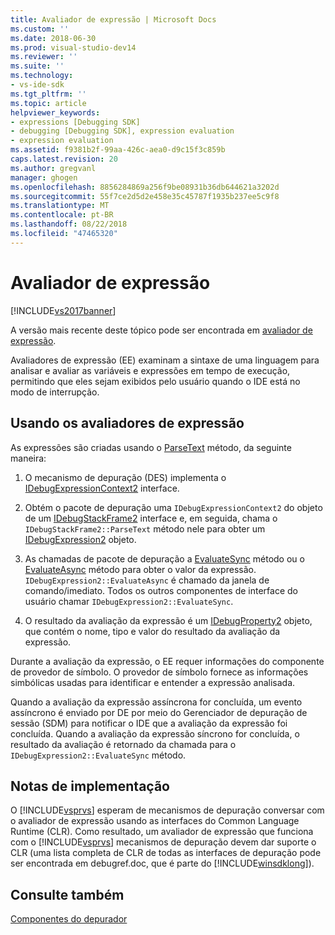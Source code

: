 ```yaml
---
title: Avaliador de expressão | Microsoft Docs
ms.custom: ''
ms.date: 2018-06-30
ms.prod: visual-studio-dev14
ms.reviewer: ''
ms.suite: ''
ms.technology:
- vs-ide-sdk
ms.tgt_pltfrm: ''
ms.topic: article
helpviewer_keywords:
- expressions [Debugging SDK]
- debugging [Debugging SDK], expression evaluation
- expression evaluation
ms.assetid: f9381b2f-99aa-426c-aea0-d9c15f3c859b
caps.latest.revision: 20
ms.author: gregvanl
manager: ghogen
ms.openlocfilehash: 8856284869a256f9be08931b36db644621a3202d
ms.sourcegitcommit: 55f7ce2d5d2e458e35c45787f1935b237ee5c9f8
ms.translationtype: MT
ms.contentlocale: pt-BR
ms.lasthandoff: 08/22/2018
ms.locfileid: "47465320"
---
```

# <a name="expression-evaluator"></a>Avaliador de expressão
[!INCLUDE[vs2017banner](../../includes/vs2017banner.md)]

A versão mais recente deste tópico pode ser encontrada em [avaliador de expressão](https://docs.microsoft.com/visualstudio/extensibility/debugger/expression-evaluator).  
  
Avaliadores de expressão (EE) examinam a sintaxe de uma linguagem para analisar e avaliar as variáveis e expressões em tempo de execução, permitindo que eles sejam exibidos pelo usuário quando o IDE está no modo de interrupção.  
  
## <a name="using-expression-evaluators"></a>Usando os avaliadores de expressão  
 As expressões são criadas usando o [ParseText](../../extensibility/debugger/reference/idebugexpressioncontext2-parsetext.md) método, da seguinte maneira:  
  
1.  O mecanismo de depuração (DES) implementa o [IDebugExpressionContext2](../../extensibility/debugger/reference/idebugexpressioncontext2.md) interface.  
  
2.  Obtém o pacote de depuração uma `IDebugExpressionContext2` do objeto de um [IDebugStackFrame2](../../extensibility/debugger/reference/idebugstackframe2.md) interface e, em seguida, chama o `IDebugStackFrame2::ParseText` método nele para obter um [IDebugExpression2](../../extensibility/debugger/reference/idebugexpression2.md) objeto.  
  
3.  As chamadas de pacote de depuração a [EvaluateSync](../../extensibility/debugger/reference/idebugexpression2-evaluatesync.md) método ou o [EvaluateAsync](../../extensibility/debugger/reference/idebugexpression2-evaluateasync.md) método para obter o valor da expressão. `IDebugExpression2::EvaluateAsync` é chamado da janela de comando/imediato. Todos os outros componentes de interface do usuário chamar `IDebugExpression2::EvaluateSync`.  
  
4.  O resultado da avaliação da expressão é um [IDebugProperty2](../../extensibility/debugger/reference/idebugproperty2.md) objeto, que contém o nome, tipo e valor do resultado da avaliação da expressão.  
  
 Durante a avaliação da expressão, o EE requer informações do componente de provedor de símbolo. O provedor de símbolo fornece as informações simbólicas usadas para identificar e entender a expressão analisada.  
  
 Quando a avaliação da expressão assíncrona for concluída, um evento assíncrono é enviado por DE por meio do Gerenciador de depuração de sessão (SDM) para notificar o IDE que a avaliação da expressão foi concluída. Quando a avaliação da expressão síncrono for concluída, o resultado da avaliação é retornado da chamada para o `IDebugExpression2::EvaluateSync` método.  
  
## <a name="implementation-notes"></a>Notas de implementação  
 O [!INCLUDE[vsprvs](../../includes/vsprvs-md.md)] esperam de mecanismos de depuração conversar com o avaliador de expressão usando as interfaces do Common Language Runtime (CLR). Como resultado, um avaliador de expressão que funciona com o [!INCLUDE[vsprvs](../../includes/vsprvs-md.md)] mecanismos de depuração devem dar suporte o CLR (uma lista completa de CLR de todas as interfaces de depuração pode ser encontrada em debugref.doc, que é parte do [!INCLUDE[winsdklong](../../includes/winsdklong-md.md)]).  
  
## <a name="see-also"></a>Consulte também  
 [Componentes do depurador](../../extensibility/debugger/debugger-components.md)

